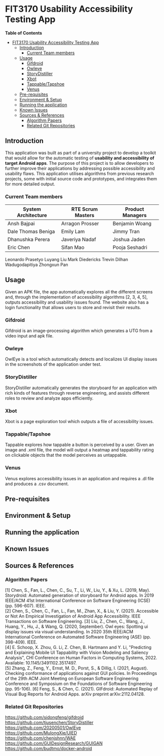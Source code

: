 # FIT3170 Usability Accessibility Testing App

**Table of Contents**
<!-- TOC -->

- [FIT3170 Usability Accessibility Testing App](#fit3170-usability-accessibility-testing-app)
    - [Introduction](#introduction)
        - [Current Team members](#current-team-members)
    - [Usage](#usage)
        - [Gifdroid](#gifdroid)
        - [Owleye](#owleye)
        - [StoryDistiller](#storydistiller)
        - [Xbot](#xbot)
        - [Tappable/Tapshoe](#tappabletapshoe)
        - [Venus](#venus)
    - [Pre-requisites](#pre-requisites)
    - [Environment & Setup](#environment--setup)
    - [Running the application](#running-the-application)
    - [Known Issues](#known-issues)
    - [Sources & References](#sources--references)
        - [Algorithm Papers](#algorithm-papers)
        - [Related Git Repositories](#related-git-repositories)

<!-- /TOC -->

## Introduction

This application was built as part of a university project to develop a toolkit that would allow for the automatic testing of **usability and accessibility of target Android apps**. The purpose of this project is to allow developers to further improve their applications by addressing possible accessibility and usability flaws. This application utilises algorithms from previous research projects, some with initial source code and prototypes, and integrates them for more detailed output. 

### Current Team members

System Architecture | RTE Scrum Masters | Product Managers
--- | --- | --- |
Ansh Bajpai | Arragon Prosser | Benjamin Woang
Dale Thomas Beniga | Emily Lam | Jimmy Tran
Dhanushka Perera | Javeriya Nadaf | Joshua Jaden
Eric Chen | Sifan Mao | Pooja Seshadri
Leonardo Prasetyo
Luyang Liu
Mark Diedericks
Trevin Dilhan Wadugodapitiya
Zhongxun Pan

## Usage 

Given an APK file, the app automatically explores all the different screens and, through the implementation of accessibility algorithms [2, 3, 4, 5], outputs accessibility and usability issues found. The website also has a login functionality that allows users to store and revisit their results. 

### Gifdroid
Gifdroid is an image-processing algorithm which generates a UTG from a video input and apk file. 
### Owleye 
OwlEye is a tool which automatically detects and localizes UI display issues in the screenshots of the application under test.
### StoryDistiller
StoryDistiller automatically generates the storyboard for an application with rich kinds of features through reverse engineering, and assists different roles to review and analyze apps efficiently.
### Xbot
Xbot is a page exploration tool which outputs a file of accessibility issues. 
### Tappable/Tapshoe
Tappable explores how tappable a button is perceived by a user. Given an image and .xml file, the model will output a heatmap and tappability rating on clickable objects that the model perceives as untappable. 
### Venus
Venus explores accessibility issues in an application and requires a .dl file and produces a .csv document. 

## Pre-requisites 

## Environment & Setup

## Running the application 

## Known Issues


## Sources & References

### Algorithm Papers
[1] Chen, S., Fan, L., Chen, C., Su, T., Li, W., Liu, Y., & Xu, L. (2019, May). Storydroid: Automated generation of storyboard for Android apps. In 2019 IEEE/ACM 41st International Conference on Software Engineering (ICSE) (pp. 596-607). IEEE. <br />
[2] Chen, S., Chen, C., Fan, L., Fan, M., Zhan, X., & Liu, Y. (2021). Accessible or Not An Empirical Investigation of Android App Accessibility. IEEE Transactions on Software Engineering. [3] Liu, Z., Chen, C., Wang, J., Huang, Y., Hu, J., & Wang, Q. (2020, September). Owl eyes: Spotting ui display issues via visual understanding. In 2020 35th IEEE/ACM International Conference on Automated Software Engineering (ASE) (pp. 398-409). IEEE. <br />
[4] E. Schoop, X. Zhou, G. Li, Z. Chen, B. Hartmann and Y. Li, "Predicting and Explaining Mobile UI Tappability with Vision Modeling and Saliency Analysis", CHI Conference on Human Factors in Computing Systems, 2022. Available: 10.1145/3491102.3517497. <br />
[5] Zhang, Z., Feng, Y., Ernst, M. D., Porst, S., & Dillig, I. (2021, August). Checking conformance of applications against GUI policies. In Proceedings of the 29th ACM Joint Meeting on European Software Engineering Conference and Symposium on the Foundations of Software Engineering (pp. 95-106). [6] Feng, S., & Chen, C. (2021). GIFdroid: Automated Replay of Visual Bug Reports for Android Apps. arXiv preprint arXiv:2112.04128. <br />

### Related Git Repositories
https://github.com/sidongfeng/gifdroid <br>
https://github.com/tjusenchen/StoryDistiller <br>
https://github.com/20200501/OwlEye <br>
https://github.com/MulongXie/UIED <br>
https://github.com/chenjshnn/WAE <br>
https://github.com/GUIDesignResearch/GUIGAN <br>
https://github.com/budtmo/docker-android

